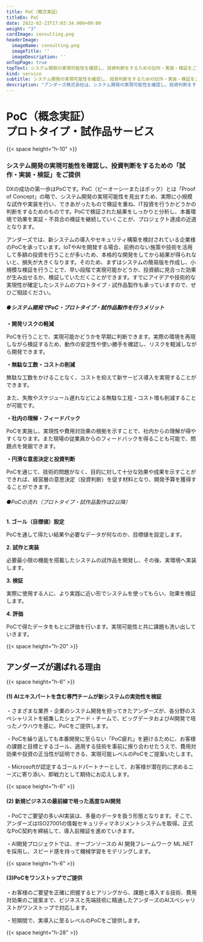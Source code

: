 ```yaml
---
title: PoC（概念実証）
titleEn: PoC
date: 2022-02-23T17:03:34.000+09:00
weight: "3"
cardImage: consulting.png
headerImage:
  imageName: consulting.png
  imageTitle: ''
  imageDescription: ''
onTopPage: true
topText: システム開発の実現可能性を確認し、投資判断をするための試作・実装・検証をご提供
kind: service
subtitle: システム開発の実現可能性を確認し、投資判断をするための試作・実装・検証をご提供
description: "アンダーズ株式会社は、システム開発の実現可能性を確認し、投資判断をするための「試作・実装・検証」をご提供いたします。DXの成功の第一歩はPoC（概念実証）です。新システムの導入やセキュリティ構築を検討されている企業様のPoCを承っています。"
---
```

# **PoC（概念実証）<br>プロトタイプ・試作品サービス**

{{< space height="h-10" >}}

### システム開発の実現可能性を確認し、投資判断をするための「試作・実装・検証」をご提供

DXの成功の第一歩はPoCです。PoC（ピーオーシーまたはポック）とは「Proof of Concept」の略で、システム開発の実現可能性を見出すため、実際に小規模な試作や実装を行い、できあがったもので検証を重ね、IT投資を行うかどうかの判断をするためのものです。PoCで検証された結果をしっかりと分析し、本番環境で効果を実証・不具合の検証を継続していくことが、プロジェクト達成の近道となります。

アンダーズでは、新システムの導入やセキュリティ構築を検討されている企業様のPoCを承っています。IoTやAIを開発する場合、前例のない施策や技術を活用して多額の投資を行うことが多いため、本格的な開発をしてから結果が得られないと、損失が大きくなります。そのため、まずはシステムの簡易版を作成し、小規模な検証を行うことで、早い段階で実現可能かどうか、投資額に見合った効果が生み出せるか、検証していただくことができます。すでにアイデアや技術的な実現性が確定したシステムのプロトタイプ・試作品製作も承っていますので、ぜひご相談ください。

##### ●システム開発でPoC・プロトタイプ・試作品製作を行うメリット

**・開発リスクの軽減**

PoCを行うことで、実現可能かどうかを早期に判断できます。実際の環境を再現しながら検証するため、動作の安定性や使い勝手を確認し、リスクを軽減しながら開発できます。

**・無駄な工数・コストの削減**

無駄な工数をかけることなく、コストを抑えて新サービス導入を実現することができます。

また、失敗やスケジュール遅れなどによる無駄な工程・コスト増も削減することが可能です。

**・社内の理解・フィードバック**

PoCを実施し、実現性や費用対効果の根拠を示すことで、社内からの理解が得やすくなります。また現場の従業員からのフィードバックを得ることも可能で、問題点を発掘できます。

**・円滑な意思決定と投資判断**

PoCを通じて、技術的問題がなく、目的に対して十分な効果や成果を示すことができれば、経営層の意思決定（投資判断）を促す材料となり、開発予算を獲得することができます。

###### ●PoCの流れ（プロトタイプ・試作品製作は2以降）

**1. ゴール（目標値）設定**

PoCを通して得たい結果や必要なデータが何なのか、目標値を設定します。

**2. 試作と実装**

必要最小限の機能を搭載したシステムの試作品を開発し、その後、実環境へ実装します。

**3. 検証**

実際に使用する人に、より実践に近い形でシステムを使ってもらい、効果を検証します。

**4. 評価**

PoCで得たデータをもとに評価を行います。実現可能性と共に課題も洗い出していきます。

{{< space height="h-20" >}}

## アンダーズが選ばれる理由

{{< space height="h-6" >}}

#### (1) AIエキスパートを含む専門チームが新システムの実効性を検証

・さまざまな業界・企業のシステム開発を担ってきたアンダーズが、各分野のスペシャリストを結集したシェアード・チームで、ビッグデータおよびAI開発で培ったノウハウを基に、PoCをご提供します。

・PoCを繰り返しても本番開発に至らない「PoC疲れ」を避けるために、お客様の課題と目標とするゴール、適用する技術を事前に擦り合わせたうえで、費用対効果や投資の正当性が証明できる、実現可能レベルのPoCをご提案いたします。

・Microsoftが認定するゴールドパートナーとして、お客様が潜在的に求めるニーズに寄り添い、即戦力として期待にお応えします。

{{< space height="h-6" >}}

#### (2) 新規ビジネスの最前線で培った高度なAI開発

・PoCでご要望の多いAI実装は、多量のデータを扱う形態となります。そこで、アンダーズはISO27001の情報セキュリティマネジメントシステムを取得。正式なPoC契約を締結して、導入前検証を進めていきます。

・AI開発プロジェクトでは、オープンソースの AI 開発フレームワーク ML.NETを採用し、スピード感を持って機械学習をモデリングします。

{{< space height="h-6" >}}

#### (3)PoCをワンストップでご提供

・お客様のご要望を正確に把握するヒアリングから、課題と導入する技術、費用対効果のご提案まで、ビジネスと先端技術に精通したアンダーズのAIスペシャリストがワンストップで対応します。

・短期間で、実導入に至るレベルのPoCをご提供します。

{{< space height="h-28" >}}